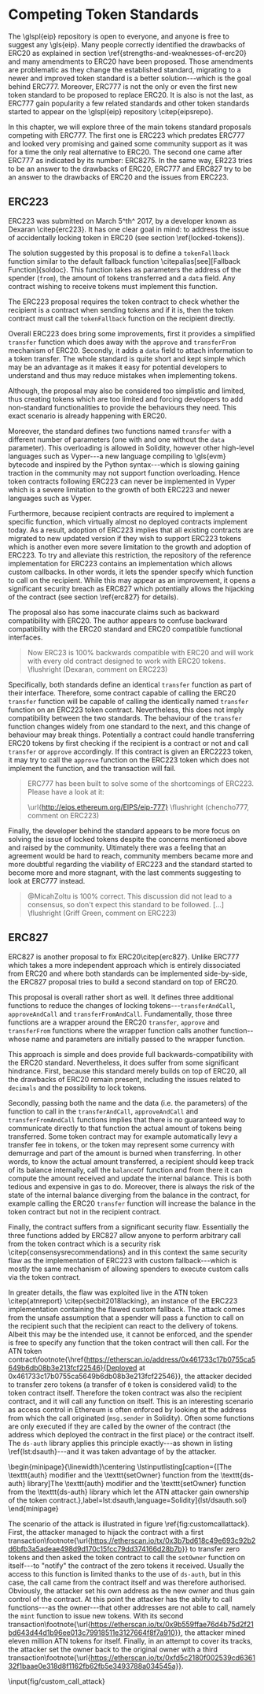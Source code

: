# Competing Token Standards

The \glspl{eip} repository is open to everyone, and anyone is free to suggest any \gls{eip}. Many people correctly identified the drawbacks of ERC20 as explained in section \ref{strengths-and-weaknesses-of-erc20} and many amendments to ERC20 have been proposed. Those amendments are problematic as they change the established standard, migrating to a newer and improved token standard is a better solution---which is the goal behind ERC777. Moreover, ERC777 is not the only or even the first new token standard to be proposed to replace ERC20. It is also is not the last, as ERC777 gain popularity a few related standards and other token standards started to appear on the \glspl{eip} repository \citep{eipsrepo}.

In this chapter, we will explore three of the main tokens standard proposals competing with ERC777. The first one is ERC223 which predates ERC777 and looked very promising and gained some community support as it was for a time the only real alternative to ERC20. The second one came after ERC777 as indicated by its number: ERC8275. In the same way, ER223 tries to be an answer to the drawbacks of ERC20, ERC777 and ERC827 try to be an answer to the drawbacks of ERC20 and the issues from ERC223.

## ERC223

ERC223 was submitted on March 5^th^ 2017, by a developer known as Dexaran \citep{erc223}. It has one clear goal in mind: to address the issue of accidentally locking token in ERC20 (see section \ref{locked-tokens}).

The solution suggested by this proposal is to define a `tokenFallback` function similar to the default fallback function \citepalias[see][Fallback Function]{soldoc}. This function takes as parameters the address of the spender (`from`), the amount of tokens transferred and a `data` field. Any contract wishing to receive tokens must implement this function.

The ERC223 proposal requires the token contract to check whether the recipient is a contract when sending tokens and if it is, then the token contract must call the `tokenFallback` function on the recipient directly.

Overall ERC223 does bring some improvements, first it provides a simplified `transfer` function which does away with the `approve` and `transferFrom` mechanism of ERC20. Secondly, it adds a `data` field to attach information to a token transfer. The whole standard is quite short and kept simple which may be an advantage as it makes it easy for potential developers to understand and thus may reduce mistakes when implementing tokens.

Although, the proposal may also be considered too simplistic and limited, thus creating tokens which are too limited and forcing developers to add non-standard functionalities to provide the behaviours they need. This exact scenario is already happening with ERC20.

Moreover, the standard defines two functions named `transfer` with a different number of parameters (one with and one without the `data` parameter). This overloading is allowed in Solidity, however other high-level languages such as Vyper---a new language compiling to \gls{evm} bytecode and inspired by the Python syntax---which is slowing gaining traction in the community may not support function overloading. Hence token contracts following ERC223 can never be implemented in Vyper which is a severe limitation to the growth of both ERC223 and newer languages such as Vyper.

Furthermore, because recipient contracts are required to implement a specific function, which virtually almost no deployed contracts implement today. As a result, adoption of ERC223 implies that all existing contracts are migrated to new updated version if they wish to support ERC223 tokens which is another even more severe limitation to the growth and adoption of ERC223. To try and alleviate this restriction, the repository of the reference implementation for ERC223 contains an implementation which allows custom callbacks. In other words, it lets the spender specify which function to call on the recipient. While this may appear as an improvement, it opens a significant security breach as ERC827 which potentially allows the hijacking of the contract (see section \ref{erc827} for details).

The proposal also has some inaccurate claims such as backward compatibility with ERC20. The author appears to confuse backward compatibility with the ERC20 standard and ERC20 compatible functional interfaces.

> Now ERC23 is 100% backwards compatible with ERC20 and will work with every old contract designed to work with ERC20 tokens. \flushright (Dexaran, comment on ERC223)

Specifically, both standards define an identical `transfer` function as part of their interface. Therefore, some contract capable of calling the ERC20 `transfer` function will be capable of calling the identically named `transfer` function on an ERC223 token contract. Nevertheless, this does not imply compatibility between the two standards. The behaviour of the `transfer` function changes widely from one standard to the next, and this change of behaviour may break things. Potentially a contract could handle transferring ERC20 tokens by first checking if the recipient is a contract or not and call `transfer` or `approve` accordingly. If this contract is given an ERC2223 token, it may try to call the `approve` function on the ERC223 token which does not implement the function, and the transaction will fail.

> ERC777 has been built to solve some of the shortcomings of ERC223. Please have a look at it:
>
> \url{http://eips.ethereum.org/EIPS/eip-777} \flushright (chencho777, comment on ERC223)

Finally, the developer behind the standard appears to be more focus on solving the issue of locked tokens despite the concerns mentioned above and raised by the community. Ultimately there was a feeling that an agreement would be hard to reach, community members became more and more doubtful regarding the viability of ERC223 and the standard started to become more and more stagnant, with the last comments suggesting to look at ERC777 instead.

> \@MicahZoltu is 100% correct. This discussion did not lead to a consensus, so don't expect this standard to be followed. [...] \flushright (Griff Green, comment on ERC223)


## ERC827

ERC827 is another proposal to fix ERC20\citep{erc827}. Unlike ERC777 which takes a more independent approach which is entirely dissociated from ERC20 and where both standards can be implemented side-by-side, the ERC827 proposal tries to build a second standard on top of ERC20.

This proposal is overall rather short as well. It defines three additional functions to reduce the changes of locking tokens---`transferAndCall`, `approveAndCall` and `transferFromAndCall`. Fundamentally, those three functions are a wrapper around the ERC20 `transfer`, `approve` and `transferFrom` functions where the wrapper function calls another function--whose name and parameters are initially passed to the wrapper function.

This approach is simple and does provide full backwards-compatibility with the ERC20 standard. Nevertheless, it does suffer from some significant hindrance. First, because this standard merely builds on top of ERC20, all the drawbacks of ERC20 remain present, including the issues related to `decimals` and the possibility to lock tokens.

Secondly, passing both the name and the data (i.e. the parameters) of the function to call in the `transferAndCall`, `approveAndCall` and `transferFromAndCall` functions implies that there is no guaranteed way to communicate directly to that function the actual amount of tokens being transferred. Some token contract may for example automatically levy a transfer fee in tokens, or the token may represent some currency with demurrage and part of the amount is burned when transferring. In other words, to know the actual amount transferred, a recipient should keep track of its balance internally, call the `balanceOf` function and from there it can compute the amount received and update the internal balance. This is both tedious and expensive in gas to do. Moreover, there is always the risk of the state of the internal balance diverging from the balance in the contract, for example calling the ERC20 `transfer` function will increase the balance in the token contract but not in the recipient contract.

Finally, the contract suffers from a significant security flaw. Essentially the three functions added by ERC827 allow anyone to perform arbitrary call from the token contract which is a security risk \citep{consensysrecommendations} and in this context the same security flaw as the implementation of ERC223 with custom fallback---which is mostly the same mechanism of allowing spenders to execute custom calls via the token contract.

In greater details, the flaw was exploited live in the ATN token \citep{atnreport} \citep{secbit2018lacking}, an instance of the ERC223 implementation containing the flawed custom fallback. The attack comes from the unsafe assumption that a spender will pass a function to call on the recipient such that the recipient can react to the delivery of tokens. Albeit this may be the intended use, it cannot be enforced, and the spender is free to specify any function that the token contract will then call. For the ATN token contract\footnote{\href{https://etherscan.io/address/0x461733c17b0755ca5649b6db08b3e213fcf22546}{Deployed at 0x461733c17b0755ca5649b6db08b3e213fcf22546}}, the attacker decided to transfer zero tokens (a transfer of `0` token is considered valid) to the token contract itself. Therefore the token contract was also the recipient contract, and it will call any function on itself. This is an interesting scenario as access control in Ethereum is often enforced by looking at the address from which the call originated (`msg.sender` in Solidity). Often some functions are only executed if they are called by the owner of the contract (the address which deployed the contract in the first place) or the contract itself. The `ds-auth` library applies this principle exactly---as shown in listing \ref{lst:dsauth}---and it was taken advantage of by the attacker.

\begin{minipage}{\linewidth}\centering
\lstinputlisting[caption={[The \texttt{auth} modifier and the \texttt{setOwner} function from the \texttt{ds-auth} library]The \texttt{auth} modifier and the \texttt{setOwner} function from the \texttt{ds-auth} library which let the ATN attacker gain ownership of the token contract.},label=lst:dsauth,language=Solidity]{lst/dsauth.sol}
\end{minipage}

The scenario of the attack is illustrated in figure \ref{fig:customcallattack}. First, the attacker managed to hijack the contract with a first transaction\footnote{\url{https://etherscan.io/tx/0x3b7bd618c49e693c92b2d6bfb3a5adeae498d9d170c15fcc79dd374166d28b7b}} to transfer zero tokens and then asked the token contract to call the `setOwner` function on itself---to "notify" the contract of the zero tokens it received. Usually the access to this function is limited thanks to the use of `ds-auth`, but in this case, the call came from the contract itself and was therefore authorised. Obviously, the attacker set his own address as the new owner and thus gain control of the contract. At this point the attacker has the ability to call functions---as the owner---that other addresses are not able to call, namely the `mint` function to issue new tokens. With its second transaction\footnote{\url{https://etherscan.io/tx/0x9b559ffae76d4b75d2f21bd643d44d1b96ee013c79918511e3127664f8f7a910}}, the attacker mined eleven million ATN tokens for itself. Finally, in an attempt to cover its tracks, the attacker set the owner back to the original owner with a third transaction\footnote{\url{https://etherscan.io/tx/0xfd5c2180f002539cd636132f1baae0e318d8f1162fb62fb5e3493788a034545a}}.

\input{fig/custom_call_attack}
